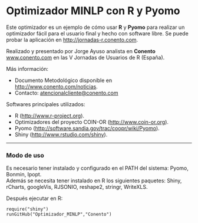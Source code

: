 Optimizador MINLP con R y Pyomo
========================================================
Este optimizador es un ejemplo de cómo usar **R** y **Pyomo** para realizar un optimizador fácil para el usuario final y hecho con software libre. Se puede probar la aplicación en http://jornadas-r.conento.com. 

Realizado y presentado por Jorge Ayuso analista en **Conento** www.conento.com en las V Jornadas de Usuarios de R (España).


Más información:
* Documento Metodológico disponible en http://www.conento.com/noticias.
* Contacto: [atencionalcliente@conento.com](mailto:atencionalcliente@conento.com)

Softwares principales utilizados:
* R (http://www.r-project.org).
* Optimizadores del proyecto COIN-OR (http://www.coin-or.org).
* Pyomo (http://software.sandia.gov/trac/coopr/wiki/Pyomo).
* Shiny (http://www.rstudio.com/shiny).

******
### Modo de uso
Es necesario tener instalado y configurado en el PATH del sistema: Pyomo, Bonmin, Ipopt.  
Además se necesita tener instalado en R los siguientes paquetes: Shiny, rCharts, googleVis, RJSONIO, reshape2, stringr, WriteXLS.  

Después ejecutar en R:

```{coffee eval=FALSE}
require("shiny")
runGitHub("Optimizador_MINLP","Conento")
```


